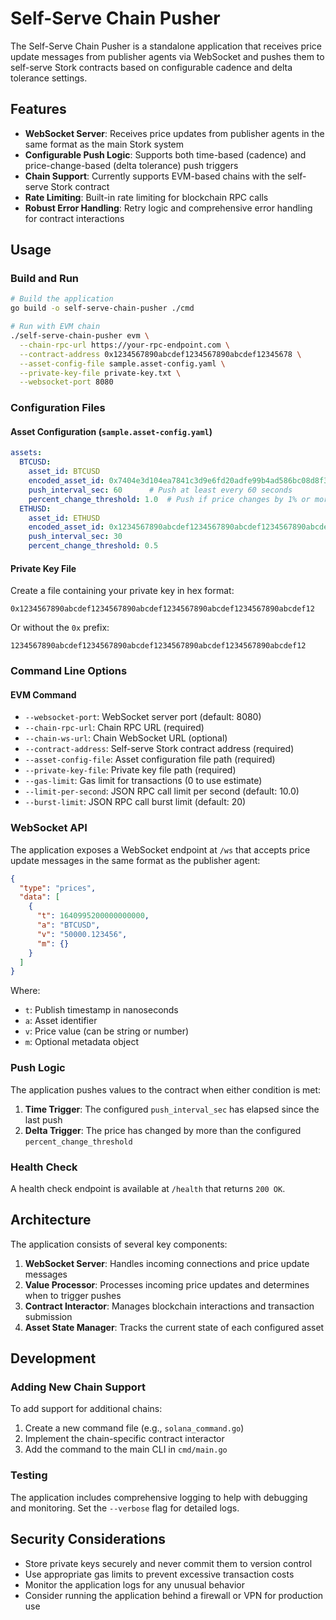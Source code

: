 # Self-Serve Chain Pusher

The Self-Serve Chain Pusher is a standalone application that receives price update messages from publisher agents via WebSocket and pushes them to self-serve Stork contracts based on configurable cadence and delta tolerance settings.

## Features

- **WebSocket Server**: Receives price updates from publisher agents in the same format as the main Stork system
- **Configurable Push Logic**: Supports both time-based (cadence) and price-change-based (delta tolerance) push triggers
- **Chain Support**: Currently supports EVM-based chains with the self-serve Stork contract
- **Rate Limiting**: Built-in rate limiting for blockchain RPC calls
- **Robust Error Handling**: Retry logic and comprehensive error handling for contract interactions

## Usage

### Build and Run

```bash
# Build the application
go build -o self-serve-chain-pusher ./cmd

# Run with EVM chain
./self-serve-chain-pusher evm \
  --chain-rpc-url https://your-rpc-endpoint.com \
  --contract-address 0x1234567890abcdef1234567890abcdef12345678 \
  --asset-config-file sample.asset-config.yaml \
  --private-key-file private-key.txt \
  --websocket-port 8080
```

### Configuration Files

#### Asset Configuration (`sample.asset-config.yaml`)

```yaml
assets:
  BTCUSD:
    asset_id: BTCUSD
    encoded_asset_id: 0x7404e3d104ea7841c3d9e6fd20adfe99b4ad586bc08d8f3bd3afef894cf184de
    push_interval_sec: 60      # Push at least every 60 seconds
    percent_change_threshold: 1.0  # Push if price changes by 1% or more
  ETHUSD:
    asset_id: ETHUSD
    encoded_asset_id: 0x1234567890abcdef1234567890abcdef1234567890abcdef1234567890abcdef
    push_interval_sec: 30
    percent_change_threshold: 0.5
```

#### Private Key File

Create a file containing your private key in hex format:

```
0x1234567890abcdef1234567890abcdef1234567890abcdef1234567890abcdef12
```

Or without the `0x` prefix:

```
1234567890abcdef1234567890abcdef1234567890abcdef1234567890abcdef12
```

### Command Line Options

#### EVM Command

- `--websocket-port`: WebSocket server port (default: 8080)
- `--chain-rpc-url`: Chain RPC URL (required)
- `--chain-ws-url`: Chain WebSocket URL (optional)
- `--contract-address`: Self-serve Stork contract address (required)
- `--asset-config-file`: Asset configuration file path (required)
- `--private-key-file`: Private key file path (required)
- `--gas-limit`: Gas limit for transactions (0 to use estimate)
- `--limit-per-second`: JSON RPC call limit per second (default: 10.0)
- `--burst-limit`: JSON RPC call burst limit (default: 20)

### WebSocket API

The application exposes a WebSocket endpoint at `/ws` that accepts price update messages in the same format as the publisher agent:

```json
{
  "type": "prices",
  "data": [
    {
      "t": 1640995200000000000,
      "a": "BTCUSD",
      "v": "50000.123456",
      "m": {}
    }
  ]
}
```

Where:
- `t`: Publish timestamp in nanoseconds
- `a`: Asset identifier
- `v`: Price value (can be string or number)
- `m`: Optional metadata object

### Push Logic

The application pushes values to the contract when either condition is met:

1. **Time Trigger**: The configured `push_interval_sec` has elapsed since the last push
2. **Delta Trigger**: The price has changed by more than the configured `percent_change_threshold`

### Health Check

A health check endpoint is available at `/health` that returns `200 OK`.

## Architecture

The application consists of several key components:

1. **WebSocket Server**: Handles incoming connections and price update messages
2. **Value Processor**: Processes incoming price updates and determines when to trigger pushes
3. **Contract Interactor**: Manages blockchain interactions and transaction submission
4. **Asset State Manager**: Tracks the current state of each configured asset

## Development

### Adding New Chain Support

To add support for additional chains:

1. Create a new command file (e.g., `solana_command.go`)
2. Implement the chain-specific contract interactor
3. Add the command to the main CLI in `cmd/main.go`

### Testing

The application includes comprehensive logging to help with debugging and monitoring. Set the `--verbose` flag for detailed logs.

## Security Considerations

- Store private keys securely and never commit them to version control
- Use appropriate gas limits to prevent excessive transaction costs
- Monitor the application logs for any unusual behavior
- Consider running the application behind a firewall or VPN for production use